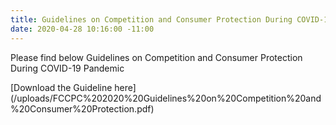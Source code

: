 ```yaml
---
title: Guidelines on Competition and Consumer Protection During COVID-19 Pandemic
date: 2020-04-28 10:16:00 -11:00
---
```


Please find below Guidelines on Competition and Consumer Protection During COVID-19 Pandemic

[Download the Guideline here]
(/uploads/FCCPC%202020%20Guidelines%20on%20Competition%20and%20Consumer%20Protection.pdf)